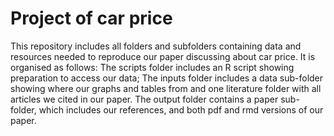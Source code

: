 # Project of car price
This repository includes all folders and subfolders containing data and resources needed to reproduce our paper discussing about car price. It is organised as follows: The scripts folder includes an R script showing preparation to access our data; The inputs folder includes a data sub-folder showing where our graphs and tables from and one literature folder with all articles we cited in our paper. The  output folder contains a paper sub-folder, which includes our references, and both pdf and rmd versions of our paper.
